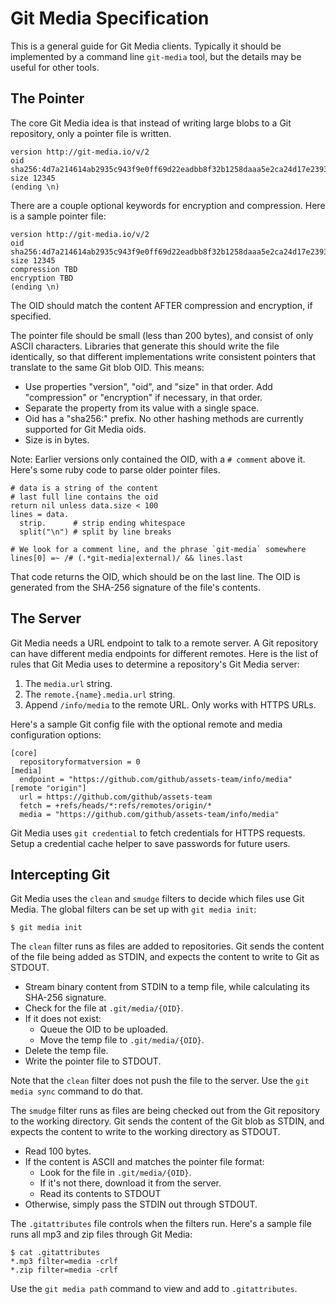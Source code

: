 # Git Media Specification

This is a general guide for Git Media clients.  Typically it should be
implemented by a command line `git-media` tool, but the details may be useful
for other tools.

## The Pointer

The core Git Media idea is that instead of writing large blobs to a Git repository,
only a pointer file is written.

```
version http://git-media.io/v/2
oid sha256:4d7a214614ab2935c943f9e0ff69d22eadbb8f32b1258daaa5e2ca24d17e2393
size 12345
(ending \n)
```

There are a couple optional keywords for encryption and compression.  Here is
a sample pointer file:

```
version http://git-media.io/v/2
oid sha256:4d7a214614ab2935c943f9e0ff69d22eadbb8f32b1258daaa5e2ca24d17e2393
size 12345
compression TBD
encryption TBD
(ending \n)
```

The OID should match the content AFTER compression and encryption, if specified.

The pointer file should be small (less than 200 bytes), and consist of only
ASCII characters.  Libraries that generate this should write the file
identically, so that different implementations write consistent pointers that
translate to the same Git blob OID.  This means:

* Use properties "version", "oid", and "size" in that order.  Add "compression"
or "encryption" if necessary, in that order.
* Separate the property from its value with a single space.
* Oid has a "sha256:" prefix.  No other hashing methods are currently supported
for Git Media oids.
* Size is in bytes.

Note: Earlier versions only contained the OID, with a `# comment` above it.
Here's some ruby code to parse older pointer files.

```
# data is a string of the content
# last full line contains the oid
return nil unless data.size < 100
lines = data.
  strip.      # strip ending whitespace
  split("\n") # split by line breaks

# We look for a comment line, and the phrase `git-media` somewhere
lines[0] =~ /# (.*git-media|external)/ && lines.last
```

That code returns the OID, which should be on the last line.  The OID is
generated from the SHA-256 signature of the file's contents.

## The Server

Git Media needs a URL endpoint to talk to a remote server.  A Git repository
can have different media endpoints for different remotes.  Here is the list
of rules that Git Media uses to determine a repository's Git Media server:

1. The `media.url` string.
2. The `remote.{name}.media.url` string.
3. Append `/info/media` to the remote URL.  Only works with HTTPS URLs.

Here's a sample Git config file with the optional remote and media configuration
options:

```
[core]
  repositoryformatversion = 0
[media]
  endpoint = "https://github.com/github/assets-team/info/media"
[remote "origin"]
  url = https://github.com/github/assets-team
  fetch = +refs/heads/*:refs/remotes/origin/*
  media = "https://github.com/github/assets-team/info/media"
```

Git Media uses `git credential` to fetch credentials for HTTPS requests.  Setup
a credential cache helper to save passwords for future users.

## Intercepting Git

Git Media uses the `clean` and `smudge` filters to decide which files use
Git Media.  The global filters can be set up with `git media init`:

```
$ git media init
```

The `clean` filter runs as files are added to repositories.  Git sends the
content of the file being added as STDIN, and expects the content to write
to Git as STDOUT.

* Stream binary content from STDIN to a temp file, while calculating its SHA-256
signature.
* Check for the file at `.git/media/{OID}`.
* If it does not exist:
  * Queue the OID to be uploaded.
  * Move the temp file to `.git/media/{OID}`.
* Delete the temp file.
* Write the pointer file to STDOUT.

Note that the `clean` filter does not push the file to the server.  Use the
`git media sync` command to do that.

The `smudge` filter runs as files are being checked out from the Git repository
to the working directory.  Git sends the content of the Git blob as STDIN, and
expects the content to write to the working directory as STDOUT.

* Read 100 bytes.
* If the content is ASCII and matches the pointer file format:
  * Look for the file in `.git/media/{OID}`.
  * If it's not there, download it from the server.
  * Read its contents to STDOUT
* Otherwise, simply pass the STDIN out through STDOUT.

The `.gitattributes` file controls when the filters run.  Here's a sample file
runs all mp3 and zip files through Git Media:

```
$ cat .gitattributes
*.mp3 filter=media -crlf
*.zip filter=media -crlf
```

Use the `git media path` command to view and add to `.gitattributes`.
